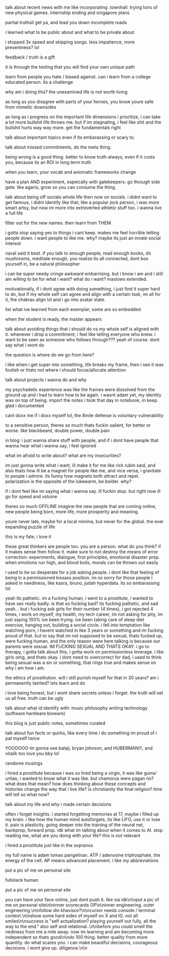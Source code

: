 talk about recent news with me like incorporating .townhall. trying tons of new physical games. internship ending and singapore plans

partial truthsll get ya, and lead you down incomplete roads

i learned what to be public about and what to be private about

i stopped 3x speed and skipping songs. less impatience, more presentness? lol

feedback / truth is a gift

it is through the testing that you will find your own unique path

learn from people you hate / biased against. can i learn from a college educated person. its a challenge

why am i doing this? the unexamined life is not worth living

as long as you disagree with parts of your heroes, you know youre safe from mimetic downsides

as long as i progress on the important life dimensions i prioritize, i can take a lot more bullshit life throws me. but if im stagnating, i feel like shit and the bullshit hurts way way more. get the fundamentals right


talk about important topics even if its embarassing or scary to.

talk about missed commitments, do the meta thing.


being wrong is a good thing. better to know truth always, even if it costs you, because its an ROI in long term truth

when you learn, your vocab and axiomatic frameworks change


have a plan AND experiment, espeically with gatekeepers. go through side gate. like agario, grow so you can consume the thing.

talk about being off socials whole life then now on socials. i didnt want to get famous, i didnt identify like that, like a popular jock person, i was more smart artsy, but now im more into extroverted athletic stuff too. i wanna live a full life

filter out for the new names.
then learn from THEM

i gotta stop saying yes to things i cant keep. makes me feel horrible letting people down. i want people to like me. why? maybe its just an innate social interest

naval said it best. if you talk to enough people, read enough books, do mushrooms, meditate enough, you realize its all connected, dont box yourself in, be a natural philosopher

i can be super needy cringe awkward embarrising. but i know i am and i still am willing to be for what i want? what do i want? maslows extended.

motivationally, if i dont agree with doing something, i just find it super hard to do, but if my whole self can agree and align with a certain task, im all for it, the chakras align lol and i go into avatar state.

list what ive learned from each exemplar, some are so embedded

when the student is ready, the master appears

talk about avoiding things that i should do vs my whole self is aligned with it.
whenever i drop a commitment, i feel like telling everyone who knew. i want to be seen as someone who follows through??? yeah of course. dont say what i wont do

the question is where do we go from here?


i like when i get super into something, life breaks my frame, then i see it was foolish or thats not where i should focus/allocate attention

talk about projects i wanna do and why

my psychadelic experience was like the frames were dissolved from the ground up and i had to learn how to be again. i wasnt adam yet, my identity was on top of being. import the notes i took that day in notebook, in keep. glad i documented

cant doxx me if i doxx myself lol, the 8mile defense is voluntary vulnerability

to a sensitive person, theres so much thats fuckin salient, for better or worse. like blackbeard, double power, double pain

in blog: i just wanna share stuff with people, and if i dont have people that wanna hear what i wanna say, i feel ignored

what im afraid to write about?
what are my insecurities?

im just gonna write what i want, ill make it for me like rick rubin said, and also thats how ill be a magnet for people like me, and vice versa, i gravitate to people i admire. its funny how magnets both attract and repel. polarization is the opposite of the lukewarm, be bolder. why?

if i dont feel like im saying what i wanna say. ill fuckin stop. but right now ill go for speed and volume

theres so much OFFLINE
imagine the new people that are coming online, new people being born, more life, more prosperity and meaning.

youre never late, maybe for a local minima, but never for the global. the ever expanding puzzle of life

this is my fate, i love it


these great thinkers are people too. you are a person. what do you think? if it makes sense then follow it. make sure to not destroy the means of error correction: experiments, dialogue, first principles, emotional disaster prep. when emotions run high, and blood boils, morals can be thrown out easily

i used to be so desperate for a job asking people. i dont like that feeling of being in a permissioned kissass position. im so sorry for those people i asked in neediness, like kasra, bruno, judah hyperdata. its so embarassing lol.

yeah its pathetic. im a fucking human, i went to a prostitute, i wanted to have sex really badly. is that so fucking bad? its fucking pathetic, and sad yeah... but i fucking ask girls for their number (4 times), i got rejected 4 times, i work on myself, my health, my tech career, im not asking for pity, im just saying 100% ive been trying. ive been taking care of sleep diet exercise, hanging out, building a social circle. i fell into temptation like watching porn, i havent watched in like 3 years or something and im fucking proud of that. but to say that im not supposed to be sexual, thats fucked up, were fucking human, and the only reason were here talking is because our parents were sexual. IM FUCKING SEXUAL AND THATS OKAY. i go to therapy, i gotta talk about this, i gotta work on permissionless leverage. i like girls omg, and thats okay. i dont need to overcorrect for dad, i used to think being sexual was a sin or something, that rings true and makes sense on why i am how i am.

the ethics of prostitution. will i still punish myself for that in 30 years? am i permanently tainted? lets learn and do

i love being honest, but i wont share secrets unless i forget. the truth will set us all free. truth can be ugly

talk about what id identify with: music philosophy writing technology (software hardware bioware)

this blog is just public notes, sometimes curated

talk about fun facts or quirks, like every time i do something im proud of i pat myself twice


YOOOOOO im gonna see balaji, bryan johnson, and HUBERMAN!!!, and vitalik too love you bby lol

randome musings

i hired a prostitute because i was so tired being a virgin, it was like guma' uritao, i wanted to know what it was like. but chamorus were pagan no? what does that mean? how does thinking about these concepts and histories change the way that i live life? is christianity the final religion? time will tell
so what now?

talk about my life and why i made certain decisions

often i forget insights. i started forgetting memories at 17, maybe i filled up my brain. i like how the human mind autoforgets, its like LIFO, use it or lose it. pain is plasticity, going deeper into the training of the neural net, backprop, forward prop. idk what im talking about when it comes to AI. stop reading me, what are you doing with your life? this is not relevant

i hired a prostitute just like in the sopranos

my full name is adam tomas pangelinan. ATP / adenosine triphosphate, the energy of the cell. AP means advanced placement. i like my abbreviations

put a pic of me on personal site

fullstack human

put a pic of me on personal site

you can have your face online, just dont push it. like sia idk\n\nput a pic of me on personal site\n\ninner scorecards OP\n\ninner engineering. outer engineering.\n\nfollow din khavisov?\n\ncursor needs console / terminal context.\n\nshow some hard sides of myself on X and IG. not all smiles\n\nsuccess is "self actualization? playing yourself out fully, all the way to the end." also self and relational..\n\nbefore you could smell the nediness from me a mile away. now im learning and am becoming more independent so thats good\n\ndo 100 thing. better quality from more quantity. do what scares you. i can make beautiful decisions, courageous decisions. i wont give up. diligence.\n\n